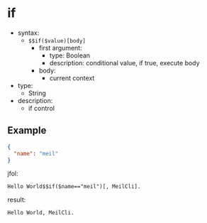 # if
- syntax:
  - `$$if($value)[body]`
    - first argument:
      - type: Boolean
      - description: conditional value, if true, execute body
    - body:
      - current context
- type:
  - String
- description: 
  - if control

## Example
```json
{
  "name": "meil"
}
```

jfol:
```
Hello World$$if($name=="meil")[, MeilCli].
```

result:
```
Hello World, MeilCli.
```